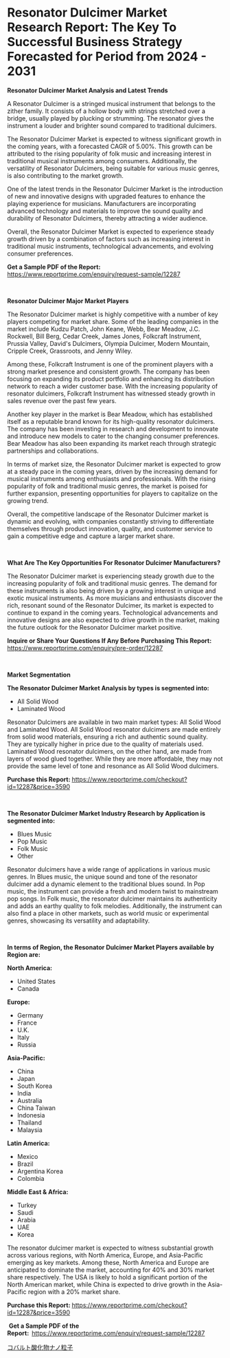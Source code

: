 <p><h1>Resonator Dulcimer Market Research Report: The Key To Successful Business Strategy Forecasted for Period from 2024 - 2031</h1></p><p><strong>Resonator Dulcimer Market Analysis and Latest Trends</strong></p>
<p><p>A Resonator Dulcimer is a stringed musical instrument that belongs to the zither family. It consists of a hollow body with strings stretched over a bridge, usually played by plucking or strumming. The resonator gives the instrument a louder and brighter sound compared to traditional dulcimers.</p><p>The Resonator Dulcimer Market is expected to witness significant growth in the coming years, with a forecasted CAGR of 5.00%. This growth can be attributed to the rising popularity of folk music and increasing interest in traditional musical instruments among consumers. Additionally, the versatility of Resonator Dulcimers, being suitable for various music genres, is also contributing to the market growth.</p><p>One of the latest trends in the Resonator Dulcimer Market is the introduction of new and innovative designs with upgraded features to enhance the playing experience for musicians. Manufacturers are incorporating advanced technology and materials to improve the sound quality and durability of Resonator Dulcimers, thereby attracting a wider audience.</p><p>Overall, the Resonator Dulcimer Market is expected to experience steady growth driven by a combination of factors such as increasing interest in traditional music instruments, technological advancements, and evolving consumer preferences.</p></p>
<p><strong>Get a Sample PDF of the Report:&nbsp;</strong> <a href="https://www.reportprime.com/enquiry/request-sample/12287">https://www.reportprime.com/enquiry/request-sample/12287</a></p>
<p>&nbsp;</p>
<p><strong>Resonator Dulcimer Major Market Players</strong></p>
<p><p>The Resonator Dulcimer market is highly competitive with a number of key players competing for market share. Some of the leading companies in the market include Kudzu Patch, John Keane, Webb, Bear Meadow, J.C. Rockwell, Bill Berg, Cedar Creek, James Jones, Folkcraft Instrument, Prussia Valley, David's Dulcimers, Olympia Dulcimer, Modern Mountain, Cripple Creek, Grassroots, and Jenny Wiley.</p><p>Among these, Folkcraft Instrument is one of the prominent players with a strong market presence and consistent growth. The company has been focusing on expanding its product portfolio and enhancing its distribution network to reach a wider customer base. With the increasing popularity of resonator dulcimers, Folkcraft Instrument has witnessed steady growth in sales revenue over the past few years.</p><p>Another key player in the market is Bear Meadow, which has established itself as a reputable brand known for its high-quality resonator dulcimers. The company has been investing in research and development to innovate and introduce new models to cater to the changing consumer preferences. Bear Meadow has also been expanding its market reach through strategic partnerships and collaborations.</p><p>In terms of market size, the Resonator Dulcimer market is expected to grow at a steady pace in the coming years, driven by the increasing demand for musical instruments among enthusiasts and professionals. With the rising popularity of folk and traditional music genres, the market is poised for further expansion, presenting opportunities for players to capitalize on the growing trend.</p><p>Overall, the competitive landscape of the Resonator Dulcimer market is dynamic and evolving, with companies constantly striving to differentiate themselves through product innovation, quality, and customer service to gain a competitive edge and capture a larger market share.</p></p>
<p>&nbsp;</p>
<p><strong>What Are The Key Opportunities For Resonator Dulcimer Manufacturers?</strong></p>
<p><p>The Resonator Dulcimer market is experiencing steady growth due to the increasing popularity of folk and traditional music genres. The demand for these instruments is also being driven by a growing interest in unique and exotic musical instruments. As more musicians and enthusiasts discover the rich, resonant sound of the Resonator Dulcimer, its market is expected to continue to expand in the coming years. Technological advancements and innovative designs are also expected to drive growth in the market, making the future outlook for the Resonator Dulcimer market positive.</p></p>
<p><strong>Inquire or Share Your Questions If Any Before Purchasing This Report:</strong> <a href="https://www.reportprime.com/enquiry/pre-order/12287">https://www.reportprime.com/enquiry/pre-order/12287</a></p>
<p>&nbsp;</p>
<p><strong>Market Segmentation</strong></p>
<p><strong>The Resonator Dulcimer Market Analysis by types is segmented into:</strong></p>
<p><ul><li>All Solid Wood</li><li>Laminated Wood</li></ul></p>
<p><p>Resonator Dulcimers are available in two main market types: All Solid Wood and Laminated Wood. All Solid Wood resonator dulcimers are made entirely from solid wood materials, ensuring a rich and authentic sound quality. They are typically higher in price due to the quality of materials used. Laminated Wood resonator dulcimers, on the other hand, are made from layers of wood glued together. While they are more affordable, they may not provide the same level of tone and resonance as All Solid Wood dulcimers.</p></p>
<p><strong>Purchase this Report:&nbsp;</strong><a href="https://www.reportprime.com/checkout?id=12287&price=3590">https://www.reportprime.com/checkout?id=12287&price=3590</a></p>
<p>&nbsp;</p>
<p><strong>The Resonator Dulcimer Market Industry Research by Application is segmented into:</strong></p>
<p><ul><li>Blues Music</li><li>Pop Music</li><li>Folk Music</li><li>Other</li></ul></p>
<p><p>Resonator dulcimers have a wide range of applications in various music genres. In Blues music, the unique sound and tone of the resonator dulcimer add a dynamic element to the traditional blues sound. In Pop music, the instrument can provide a fresh and modern twist to mainstream pop songs. In Folk music, the resonator dulcimer maintains its authenticity and adds an earthy quality to folk melodies. Additionally, the instrument can also find a place in other markets, such as world music or experimental genres, showcasing its versatility and adaptability.</p></p>
<p>&nbsp;</p>
<p><strong>In terms of Region, the Resonator Dulcimer Market Players available by Region are:</strong></p>
<p>
    <p> <strong> North America: </strong>
        <ul>
            <li>United States</li>
            <li>Canada</li>
        </ul>
        </p> 
    <p> <strong> Europe: </strong>
        <ul>
            <li>Germany</li>
            <li>France</li>
            <li>U.K.</li>
            <li>Italy</li>
            <li>Russia</li>
        </ul>
        </p> 
    <p> <strong> Asia-Pacific: </strong>
        <ul>
            <li>China</li>
            <li>Japan</li>
            <li>South Korea</li>
            <li>India</li>
            <li>Australia</li>
            <li>China Taiwan</li>
            <li>Indonesia</li>
            <li>Thailand</li>
            <li>Malaysia</li>
        </ul>
        </p> 
    <p> <strong> Latin America: </strong>
        <ul>
            <li>Mexico</li>
            <li>Brazil</li>
            <li>Argentina Korea</li>
            <li>Colombia</li>
        </ul>
        </p> 
    <p> <strong> Middle East & Africa: </strong>
        <ul>
            <li>Turkey</li>
            <li>Saudi</li>
            <li>Arabia</li>
            <li>UAE</li>
            <li>Korea</li>
        </ul>
    </p>
    </p>
<p><p>The resonator dulcimer market is expected to witness substantial growth across various regions, with North America, Europe, and Asia-Pacific emerging as key markets. Among these, North America and Europe are anticipated to dominate the market, accounting for 40% and 30% market share respectively. The USA is likely to hold a significant portion of the North American market, while China is expected to drive growth in the Asia-Pacific region with a 20% market share.</p></p>
<p><strong>Purchase this Report: </strong><a href="https://www.reportprime.com/checkout?id=12287&price=3590">https://www.reportprime.com/checkout?id=12287&price=3590</a></p>
<p>&nbsp;<strong>Get a Sample PDF of the Report:&nbsp;&nbsp;</strong><a href="https://www.reportprime.com/enquiry/request-sample/12287">https://www.reportprime.com/enquiry/request-sample/12287</a></p>
<p><strong></strong></p>
<p><p><a href="https://github.com/oqoeusbvpadwjs08/Market-Research-Report-List-1/blob/main/64224472686.md">コバルト酸化物ナノ粒子</a></p></p>